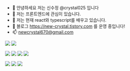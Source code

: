 - 👋 안녕하세요 저는 신수정 @crystal025 입니다 
- 👀 저는 프론트엔드에 관심이 있습니다.
- 🌱 저는 현재 react와 typescript를 배우고 있습니다.
- 💞️ 블로그 https://new-crystal.tistory.com 를 운영 중입니다!
- 📫 newcrystal670@gmail.com 

<img src="https://img.shields.io/badge/GitHub-181717?style=for-the-badge&logo=GitHb&logoColor=white"> <img src="https://img.shields.io/badge/GitHub Actions-2088FF?style=for-the-badge&logo=GitHub Actions&logoColor=white">

  <img src="https://img.shields.io/badge/javascript-F7DF1E?style=for-the-badge&logo=javascript&logoColor=black"> <img src="https://img.shields.io/badge/react-61DAFB?style=for-the-badge&logo=react&logoColor=black"> <img src="https://img.shields.io/badge/Redux-764ABC?style=for-the-badge&logo=Redux&logoColor=white"> <img src="https://img.shields.io/badge/styledcomponents-DB7093?style=for-the-badge&logo=styledcomponents&logoColor=white">
    
<img src="https://img.shields.io/badge/Amazon S3-569A31?style=for-the-badge&logo=Amazon S3&logoColor=white">  <img src="https://img.shields.io/badge/CloudFront-FF4F8B?style=for-the-badge&logo=CloudFront&logoColor=white">  <img src="https://img.shields.io/badge/Route 53-232F3E?style=for-the-badge&logo=Route 53&logoColor=white">  

